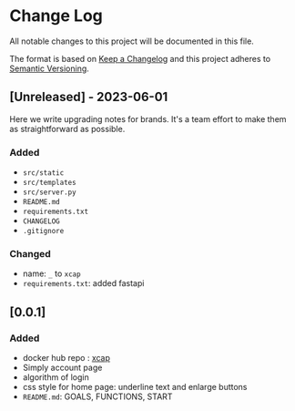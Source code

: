 # Change Log
All notable changes to this project will be documented in this file.
 
The format is based on [Keep a Changelog](http://keepachangelog.com/)
and this project adheres to [Semantic Versioning](http://semver.org/).
 
## [Unreleased] - 2023-06-01
 
Here we write upgrading notes for brands. It's a team effort to make them as
straightforward as possible.
 
### Added
- `src/static`
- `src/templates`
- `src/server.py`
- `README.md` 
- `requirements.txt`
- `CHANGELOG`
- `.gitignore`

### Changed
- name: `_` to  `xcap` 
- `requirements.txt`: added fastapi

## [0.0.1]

### Added 
- docker hub repo : <a href='https://hub.docker.com/r/ivanisak/xcap'>xcap</a>
- Simply account page
- algorithm of login
- css style for home page: underline text and enlarge buttons
- `README.md`: GOALS, FUNCTIONS, START
